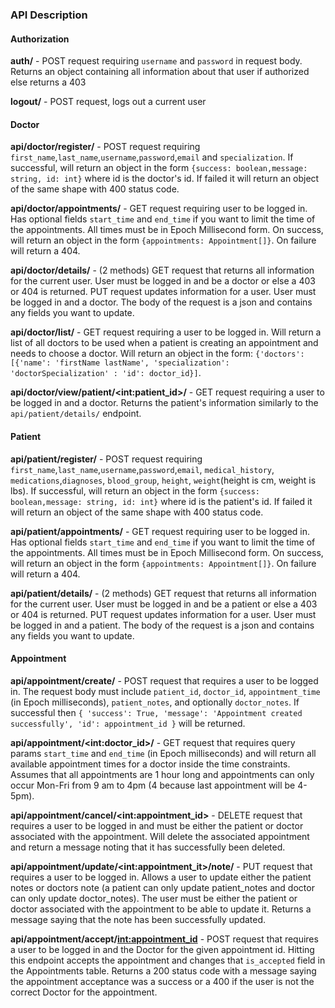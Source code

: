 ### API Description

#### Authorization
 **auth/** - POST request requiring `username` and `password` in request body. Returns an object containing all information about that user if authorized else returns a 403

**logout/** - POST request, logs out a current user

#### Doctor
 **api/doctor/register/** - POST request requiring `first_name`,`last_name`,`username`,`password`,`email` and `specialization`. If successful, will return an object in the form `{success: boolean,message: string, id: int}` where id is the doctor's id. If failed it will return an object of the same shape with 400 status code.

 **api/doctor/appointments/** - GET request requiring user to be logged in. Has optional fields `start_time` and `end_time` if you want to limit the time of the appointments. All times must be in Epoch Millisecond form. On success, will return an object in the form `{appointments: Appointment[]}`. On failure will return a 404.

 **api/doctor/details/** - (2 methods) GET request that returns all information for the current user. User must be logged in and be a doctor or else a 403 or 404 is returned. PUT request updates information for a user. User must be logged in and a doctor. The body of the request is a json and contains any fields you want to update. 

**api/doctor/list/** - GET request requiring a user to be logged in. Will return a list of all doctors to be used when a patient is creating an appointment and needs to choose a doctor. Will return an object in the form: `{'doctors': [{'name': 'firstName lastName', 'specialization': 'doctorSpecialization' : 'id': doctor_id}]`. 

**api/doctor/view/patient/\<int:patient_id\>/** - GET request requiring a user to be logged in and a doctor. Returns the patient's information similarly to the `api/patient/details/` endpoint.
 
 #### Patient 
 
  **api/patient/register/** - POST request requiring `first_name`,`last_name`,`username`,`password`,`email`, `medical_history`, `medications`,`diagnoses`, `blood_group`, `height`, `weight`(height is cm, weight is lbs). If successful, will return an object in the form `{success: boolean,message: string, id: int}` where id is the patient's id. If failed it will return an object of the same shape with 400 status code.

 **api/patient/appointments/** - GET request requiring user to be logged in. Has optional fields `start_time` and `end_time` if you want to limit the time of the appointments. All times must be in Epoch Millisecond form. On success, will return an object in the form `{appointments: Appointment[]}`. On failure will return a 404.

 **api/patient/details/** - (2 methods) GET request that returns all information for the current user. User must be logged in and be a patient or else a 403 or 404 is returned. PUT request updates information for a user. User must be logged in and a patient. The body of the request is a json and contains any fields you want to update. 
 
 #### Appointment
 
 **api/appointment/create/** - POST request that requires a user to be logged in. The request body must include `patient_id`, `doctor_id`, `appointment_time` (in Epoch milliseconds), `patient_notes`, and optionally `doctor_notes`. If successful then `{
                'success': True,
                'message': 'Appointment created successfully',
                'id': appointment_id
            }` will be returned. 

 **api/appointment/\<int:doctor_id\>/** - GET request that requires query params `start_time` and `end_time` (in Epoch milliseconds) and will return all available appointment times for a doctor inside the time constraints. Assumes that all appointments are 1 hour long and appointments can only occur Mon-Fri from 9 am to 4pm (4 because last appointment will be 4-5pm). 

 **api/appointment/cancel/\<int:appointment_id\>** - DELETE request that requires a user to be logged in and must be either the patient or doctor associated with the appointment. Will delete the associated appointment and return a message noting that it has successfully been deleted.

**api/appointment/update/\<int:appointment_it\>/note/** - PUT request that requires a user to be logged in. Allows a user to update either the patient notes or doctors note (a patient can only update patient_notes and doctor can only update doctor_notes). The user must be either the patient or doctor associated with the appointment to be able to update it. Returns a message saying that the note has been successfully updated.

**api/appointment/accept/<int:appointment_id>** - POST request that requires a user to be logged in and the Doctor for the given appointment id. Hitting this endpoint accepts the appointment and changes that `is_accepted` field in the Appointments table. Returns a 200 status code with a message saying the appointment acceptance was a success or a 400 if the user is not the correct Doctor for the appointment.
   
 
 